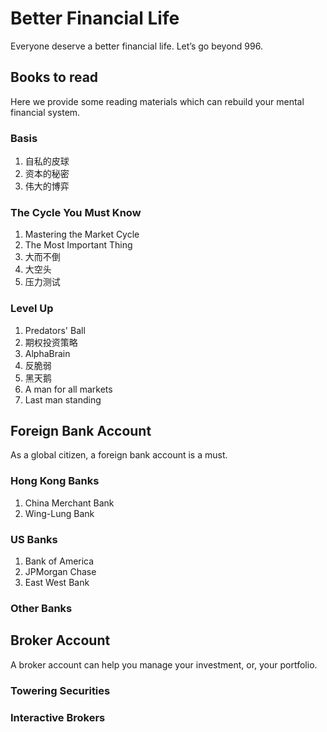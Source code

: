 # Better Financial Life
Everyone deserve a better financial life. Let’s go beyond 996. 

## Books to read

Here we provide some reading materials which can rebuild your mental financial system.

### Basis

1. 自私的皮球
2. 资本的秘密
3. 伟大的博弈

### The Cycle You Must Know

1. Mastering the Market Cycle
2. The Most Important Thing
3. 大而不倒
4. 大空头
5. 压力测试

### Level Up

1. Predators' Ball
2. 期权投资策略
3. AlphaBrain
4. 反脆弱
1. 黑天鹅
1. A man for all markets
1. Last man standing

## Foreign Bank Account

As a global citizen, a foreign bank account is a must. 

### Hong Kong Banks

1. China Merchant Bank
1. Wing-Lung Bank

### US Banks

1. Bank of America
1. JPMorgan Chase
1. East West Bank

### Other Banks

## Broker Account

A broker account can help you manage your investment, or, your portfolio.

### Towering Securities

### Interactive Brokers